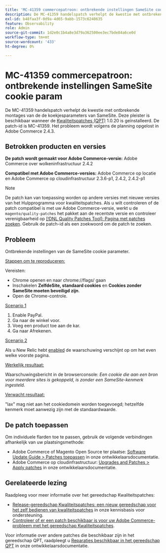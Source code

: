 ```yaml
---
title: 'MC-41359 commercepatroon: ontbrekende instellingen SameSite cookie param'
description: De MC-41359 handelspatch verhelpt de kwestie met ontbrekende montages van de de koekjesparameters van SameSite. Deze patch is beschikbaar wanneer [Quality Patches Tool (QPT)] (/help/announcements/adobe-commerce-announcements/magento-quality-patches-released-new-tool-to-self-serve-quality-patches.md) 1.0.20 is geïnstalleerd. De patch-id is MC-41359. Het probleem wordt volgens de planning opgelost in Adobe Commerce 2.4.3.
exl-id: b48faa3f-0d9a-4d65-9abb-1573c6240635
feature: Observability
role: Admin
source-git-commit: 1d2e0c1b4a8e3d79a362500ee3ec7bde84a6ce0d
workflow-type: tm+mt
source-wordcount: '433'
ht-degree: 0%

---
```


# MC-41359 commercepatroon: ontbrekende instellingen SameSite cookie param

De MC-41359 handelspatch verhelpt de kwestie met ontbrekende montages van de de koekjesparameters van SameSite. Deze pleister is beschikbaar wanneer de [Kwaliteitspatches (QPT)](/help/announcements/adobe-commerce-announcements/magento-quality-patches-released-new-tool-to-self-serve-quality-patches.md) 1.0.20 is geïnstalleerd. De patch-id is MC-41359. Het probleem wordt volgens de planning opgelost in Adobe Commerce 2.4.3.

## Betrokken producten en versies

**De patch wordt gemaakt voor Adobe Commerce-versie:** Adobe Commerce over wolkeninfrastructuur 2.4.2

**Compatibel met Adobe Commerce-versies:** Adobe Commerce op locatie en Adobe Commerce op cloudinfrastructuur 2.3.6-p1, 2.4.2, 2.4.2-p1

>[!NOTE]
>
>De patch kan van toepassing worden op andere versies met nieuwe versies van het Hulpprogramma voor kwaliteitspatches. Als u wilt controleren of de patch compatibel is met uw Adobe Commerce-versie, werkt u de `magento/quality-patches` het pakket aan de recentste versie en controleer verenigbaarheid op [[!DNL Quality Patches Tool]: Pagina met patches zoeken](https://devdocs.magento.com/quality-patches/tool.html#patch-grid). Gebruik de patch-id als een zoekwoord om de patch te zoeken.

## Probleem

Ontbrekende instellingen van de SameSite cookie parameter.

<u>Stappen om te reproduceren:</u>

Vereisten:

* Chrome openen en naar chrome://flags/ gaan
* Inschakelen **ZelfdeSite, standaard cookies** en **Cookies zonder SameSite moeten beveiligd zijn**.
* Open de Chrome-controle.

<u>Scenario 1</u>

1. Enable PayPal.
1. Ga naar de winkel voor.
1. Voeg een product toe aan de kar.
1. Ga naar Afrekenen.

<u>Scenario 2</u>

Als u New Relic hebt [enabled](https://docs.magento.com/user-guide/reports/new-relic-reporting.html) de waarschuwing verschijnt op om het even welke voorste pagina.

<u>Werkelijk resultaat:</u>

Waarschuwingsbericht in de browserconsole: *Een cookie die aan een bron voor meerdere sites is gekoppeld, is zonder een SameSite-kenmerk ingesteld.*

<u>Verwacht resultaat:</u>

&quot;lax&quot; mag niet aan het cookiedomein worden toegevoegd; hetzelfde kenmerk moet aanwezig zijn met de standaardwaarde.

## De patch toepassen

Om individuele flarden toe te passen, gebruik de volgende verbindingen afhankelijk van uw plaatsingsmethode:

* Adobe Commerce of Magento Open Source ter plaatse: [Software Update Guide > Patches toepassen](https://devdocs.magento.com/guides/v2.4/comp-mgr/patching/mqp.html) in onze ontwikkelaarsdocumentatie.
* Adobe Commerce op cloudinfrastructuur: [Upgrades and Patches > Apply patches](https://devdocs.magento.com/cloud/project/project-patch.html) in onze ontwikkelaarsdocumentatie.

## Gerelateerde lezing

Raadpleeg voor meer informatie over het gereedschap Kwaliteitspatches:

* [Release-gereedschap Kwaliteitspatches: een nieuw gereedschap voor het zelf bedienen van kwaliteitspatches](/help/announcements/adobe-commerce-announcements/magento-quality-patches-released-new-tool-to-self-serve-quality-patches.md) in onze kennisbasis voor ondersteuning.
* [Controleer of er een patch beschikbaar is voor uw Adobe Commerce-probleem met het gereedschap Kwaliteitspatches](/help/support-tools/patches-available-in-qpt-tool/check-patch-for-magento-issue-with-magento-quality-patches.md).

Voor informatie over andere patches die beschikbaar zijn in het gereedschap QPT, raadpleegt u [Reparaties beschikbaar in het gereedschap QPT](https://devdocs.magento.com/quality-patches/tool.html#patch-grid) in onze ontwikkelaarsdocumentatie.
